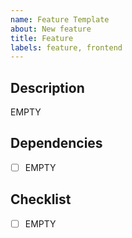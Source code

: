 ```yaml
---
name: Feature Template
about: New feature
title: Feature
labels: feature, frontend
---
```


## Description

EMPTY

## Dependencies

- [ ] EMPTY

## Checklist

- [ ] EMPTY
